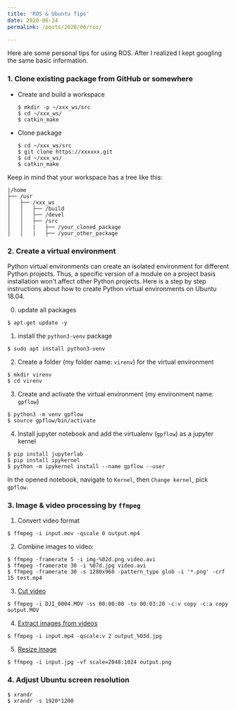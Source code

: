 ```yaml
---
title: 'ROS & Ubuntu Tips'
date: 2020-06-24
permalink: /posts/2020/06/ros/

---
```


Here are some personal tips for using ROS. After I realized I kept googling the same basic information. 

### 1. Clone existing package from GitHub or somewhere 
   * Create and build a workspace 
     ```
     $ mkdir -p ~/xxx_ws/src
     $ cd ~/xxx_ws/
     $ catkin_make
     ```
   * Clone package 
     ```
     $ cd ~/xxx_ws/src
     $ git clone https://xxxxxx.git
     $ cd ~/xxx_ws/
     $ catkin_make
     ```
Keep in mind that your workspace has a tree like this:   

```
|/home
├── /usr
│   ├── /xxx_ws
│   │   ├── /build
│   │   ├── /devel
│   │   ├── /src
│   │   |   ├── /your_cloned_package
│   │   |   ├── /your_other_package
```

### 2. Create a virtual environment 
Python virtual environments can create an isolated environment for different Python projects. Thus, a specific version of a module on a project basis installation won't affect other Python projects. Here is a step by step instructions about how to create Python virtual environments on Ubuntu 18.04.
   
   0. update all packages 
   ```
   $ apt-get update -y
   ```
   1. install the `python3-venv` package
   ```
   $ sudo apt install python3-venv
   ```
   2. Create a folder (my folder name: `virenv`) for the virtual environment
   ```
   $ mkdir virenv
   $ cd virenv
   ```
   3. Create and activate the virtual environment (my environment name: `gpflow`)
   ```
   $ python3 -m venv gpflow 
   $ source gpflow/bin/activate
   ```
   4. Install jupyter notebook and add the virtualenv (`gpflow`) as a jupyter kernel
   ```
   $ pip install jupyterlab
   $ pip install ipykernel
   $ python -m ipykernel install --name gpflow --user
   ```
   In the opened notebook, navigate to `Kernel`, then `Change kernel`, pick `gpflow`. 
   
### 3. Image & video processing by `ffmpeg`
   
   1. Convert video format
   ```
   $ ffmpeg -i input.mov -qscale 0 output.mp4
   ```
   2. Combine images to video:
   ```
   $ ffmpeg -framerate 5 -i img-%02d.png video.avi
   $ ffmpeg -framerate 30 -i %07d.jpg video.avi
   $ ffmpeg -framerate 30 -s 1280x960 -pattern_type glob -i '*.png' -crf 15 test.mp4
   ```
   3. [Cut video](https://www.arj.no/2018/05/18/trimvideo/)
   ```
   $ ffmpeg -i DJI_0004.MOV -ss 00:00:00 -to 00:03:20 -c:v copy -c:a copy output.MOV
   ```
   4. [Extract images from videos](https://stackoverflow.com/questions/10225403/how-can-i-extract-a-good-quality-jpeg-image-from-an-h264-video-file-with-ffmpeg)
   ```
   $ ffmpeg -i input.mp4 -qscale:v 2 output_%03d.jpg
   ```
   5. [Resize image](https://stackoverflow.com/questions/28806816/use-ffmpeg-to-resize-image/28806881#28806881)
   ```
   $ ffmpeg -i input.jpg -vf scale=2048:1024 output.png
   ```
### 4. Adjust Ubuntu screen resolution
   
   ```
   $ xrandr
   $ xrandr -s 1920*1200


   

